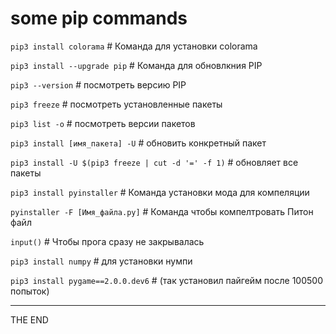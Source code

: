 # some pip commands

`pip3 install colorama`           # Команда для установки colorama

`pip3 install --upgrade pip`      # Команда для обновлкния PIP

`pip3 --version`                  # посмотреть версию PIP

`pip3 freeze`                     # посмотреть установленные пакеты

`pip3 list -o`                    # посмотреть версии пакетов

`pip3 install [имя_пакета] -U`    # обновить конкретный пакет

`pip3 install -U $(pip3 freeze | cut -d '=' -f 1)`  # обновляет все пакеты

`pip3 install pyinstaller`        # Команда установки мода для компеляции

`pyinstaller -F [Имя_файла.py]`   # Команда чтобы компелтровать Питон файл

`input()`                         # Чтобы прога сразу не закрывалась

`pip3 install numpy`              # для установки нумпи

`pip3 install pygame==2.0.0.dev6` # (так установил пайгейм после 100500
попыток)

---

THE END
